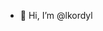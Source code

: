 - 👋 Hi, I’m @lkordyl

<!---
lkordyl/lkordyl is a ✨ special ✨ repository because its `README.md` (this file) appears on your GitHub profile.
You can click the Preview link to take a look at your changes.
--->
